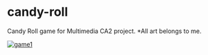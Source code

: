 # candy-roll
Candy Roll game for Multimedia CA2 project.
*All art belongs to me.

<a href="https://ibb.co/9nxSwMF"><img src="https://i.ibb.co/2qzH8bD/game1.png" alt="game1" border="0"></a>

